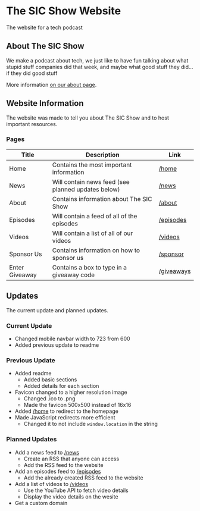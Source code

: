 # The SIC Show Website

The website for a tech podcast

## About The SIC Show

We make a podcast about tech, we just like to have fun talking about what stupid stuff companies did that week, and maybe what good stuff they did... if they did good stuff

More information [on our about page](https://mesure73loafs.github.io/SIC-Show-Website/about/).

## Website Information

The website was made to tell you about The SIC Show and to host important resources.

### Pages

Title | Description | Link
-|-|-
Home | Contains the most important information | [/home](https://mesure73loafs.github.io/SIC-Show-Website/)
News | Will contain news feed (see planned updates below) | [/news](https://mesure73loafs.github.io/SIC-Show-Website/news)
About | Contains information about The SIC Show | [/about](https://mesure73loafs.github.io/SIC-Show-Website/about/)
Episodes | Will contain a feed of all of the episodes | [/episodes](https://mesure73loafs.github.io/SIC-Show-Website/episodes/)
Videos | Will contain a list of all of our videos | [/videos](https://mesure73loafs.github.io/SIC-Show-Website/videos/)
Sponsor Us | Contains information on how to sponsor us | [/sponsor](https://mesure73loafs.github.io/SIC-Show-Website/sponsor/)
Enter Giveaway | Contains a box to type in a giveaway code | [/giveaways](https://mesure73loafs.github.io/SIC-Show-Website/giveaways/)

## Updates

The current update and planned updates.

### Current Update
* Changed mobile navbar width to 723 from 600
* Added previous update to readme

### Previous Update

* Added readme
  * Added basic sections
  * Added details for each section
* Favicon changed to a higher resolution image
  * Changed .ico to .png
  * Made the favicon 500x500 instead of 16x16
* Added [/home](https://mesure73loafs.github.io/SIC-Show-Website/home/) to redirect to the homepage
* Made JavaScript redirects more efficient
  * Changed it to not include `window.location` in the string

### Planned Updates

* Add a news feed to [/news](https://mesure73loafs.github.io/SIC-Show-Website/news/)
  * Create an RSS that anyone can access
  * Add the RSS feed to the website
* Add an episodes feed to [/episodes](https://mesure73loafs.github.io/SIC-Show-Website/episodes/)
  * Add the already created RSS feed to the website
* Add a list of videos to [/videos](https://mesure73loafs.github.io/SIC-Show-Website/videos/)
  * Use the YouTube API to fetch video details
  * Display the video details on the wesite
* Get a custom domain
